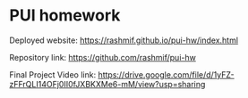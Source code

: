 # PUI homework

Deployed website: https://rashmif.github.io/pui-hw/index.html

Repository link: https://github.com/rashmif/pui-hw

Final Project Video link: https://drive.google.com/file/d/1yFZ-zFFrQLI14OFj0II0fJXBKXMe6-mM/view?usp=sharing
